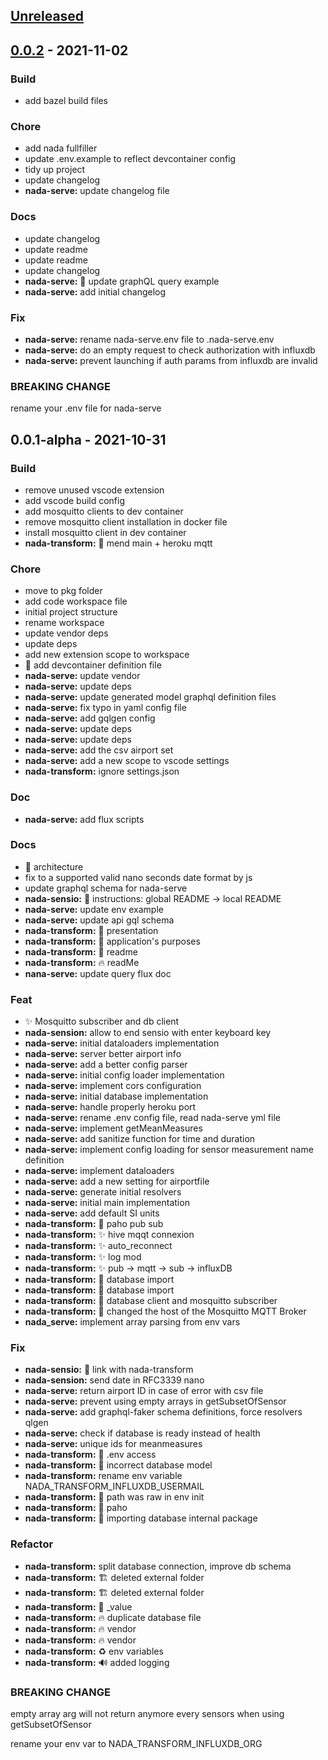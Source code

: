 <a name="unreleased"></a>
## [Unreleased]


<a name="0.0.2"></a>
## [0.0.2] - 2021-11-02
### Build
- add bazel build files

### Chore
- add nada fullfiller
- update .env.example to reflect devcontainer config
- tidy up project
- update changelog
- **nada-serve:** update changelog file

### Docs
- update changelog
- update readme
- update readme
- update changelog
- **nada-serve:** :memo: update graphQL query example
- **nada-serve:** add initial changelog

### Fix
- **nada-serve:** rename nada-serve.env file to .nada-serve.env
- **nada-serve:** do an empty request to check authorization with influxdb
- **nada-serve:** prevent launching if auth params from influxdb are invalid

### BREAKING CHANGE

rename your .env file for nada-serve


<a name="0.0.1-alpha"></a>
## 0.0.1-alpha - 2021-10-31
### Build
- remove unused vscode extension
- add vscode build config
- add mosquitto clients to dev container
- remove mosquitto client installation in docker file
- install mosquitto client in dev container
- **nada-transform:** :bug: mend main + heroku mqtt

### Chore
- move to pkg folder
- add code workspace file
- initial project structure
- rename workspace
- update vendor deps
- update deps
- add new extension scope to workspace
- :construction: add devcontainer definition file
- **nada-serve:** update vendor
- **nada-serve:** update deps
- **nada-serve:** update generated model graphql definition files
- **nada-serve:** fix typo in yaml config file
- **nada-serve:** add gqlgen config
- **nada-serve:** update deps
- **nada-serve:** update deps
- **nada-serve:** add the csv airport set
- **nada-serve:** add a new scope to vscode settings
- **nada-transform:** ignore settings.json

### Doc
- **nada-serve:** add flux scripts

### Docs
- :memo: architecture
- fix to a supported valid nano seconds date format by js
- update graphql schema for nada-serve
- **nada-sensio:** :memo: instructions: global README -> local README
- **nada-serve:** update env example
- **nada-serve:** update api gql schema
- **nada-transform:** :art: presentation
- **nada-transform:** :art: application's purposes
- **nada-transform:** :art: readme
- **nada-transform:** :fire: readMe
- **nana-serve:** update query flux doc

### Feat
- :sparkles: Mosquitto subscriber and db client
- **nada-sension:** allow to end sensio with enter keyboard key
- **nada-serve:** initial dataloaders implementation
- **nada-serve:** server better airport info
- **nada-serve:** add a better config parser
- **nada-serve:** initial config loader implementation
- **nada-serve:** implement cors configuration
- **nada-serve:** initial database implementation
- **nada-serve:** handle properly heroku port
- **nada-serve:** rename .env config file, read nada-serve yml file
- **nada-serve:** implement getMeanMeasures
- **nada-serve:** add sanitize function for time and duration
- **nada-serve:** implement config loading for sensor measurement name definition
- **nada-serve:** implement dataloaders
- **nada-serve:** add a new setting for airportfile
- **nada-serve:** generate initial resolvers
- **nada-serve:** initial main implementation
- **nada-serve:** add default SI units
- **nada-transform:** :construction: paho pub sub
- **nada-transform:** :sparkles: hive mqqt connexion
- **nada-transform:** :sparkles: auto_reconnect
- **nada-transform:** :sparkles: log mod
- **nada-transform:** :sparkles: pub -> mqtt -> sub -> influxDB
- **nada-transform:** :construction: database import
- **nada-transform:** :construction: database import
- **nada-transform:** :construction: database client and mosquitto subscriber
- **nada-transform:** :truck: changed the host of the Mosquitto MQTT Broker
- **nada_serve:** implement array parsing from env vars

### Fix
- **nada-sensio:** :bug: link with nada-transform
- **nada-sension:** send date in RFC3339 nano
- **nada-serve:** return airport ID in case of error with csv file
- **nada-serve:** prevent using empty arrays in getSubsetOfSensor
- **nada-serve:** add graphql-faker schema definitions, force resolvers qlgen
- **nada-serve:** check if database is ready instead of health
- **nada-serve:** unique ids for meanmeasures
- **nada-transform:** :bug: .env access
- **nada-transform:** :bug: incorrect database model
- **nada-transform:** rename env variable NADA_TRANSFORM_INFLUXDB_USERMAIL
- **nada-transform:** :bug: path was raw in env init
- **nada-transform:** :construction: paho
- **nada-transform:** :bug: importing database internal package

### Refactor
- **nada-transform:** split database connection, improve db schema
- **nada-transform:** :building_construction: deleted external folder
- **nada-transform:** :building_construction: deleted external folder
- **nada-transform:** :art: _value
- **nada-transform:** :fire: duplicate database file
- **nada-transform:** :fire: vendor
- **nada-transform:** :fire: vendor
- **nada-transform:** :recycle: env variables
- **nada-transform:** :loud_sound: added logging

### BREAKING CHANGE

empty array arg will not return anymore every sensors when using getSubsetOfSensor

rename your env var to NADA_TRANSFORM_INFLUXDB_ORG


[Unreleased]: https://github.com/IMT-Atlantique-FIL-2020-2023/NADA-extended/compare/0.0.2...HEAD
[0.0.2]: https://github.com/IMT-Atlantique-FIL-2020-2023/NADA-extended/compare/0.0.1-alpha...0.0.2
